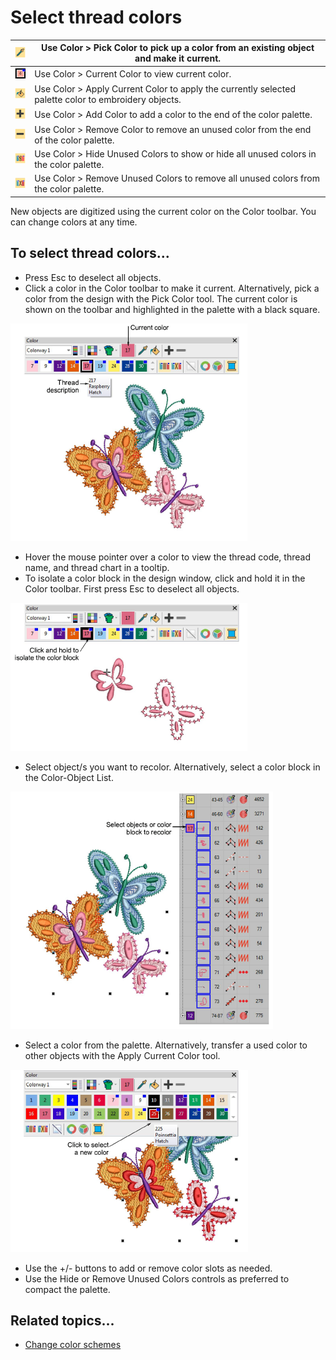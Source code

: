 # Select thread colors

| ![PickColor.png](assets/PickColor.png)                   | Use Color > Pick Color to pick up a color from an existing object and make it current.               |
| -------------------------------------------------------- | ---------------------------------------------------------------------------------------------------- |
| ![CurrentColor.png](assets/CurrentColor.png)             | Use Color > Current Color to view current color.                                                     |
| ![ApplyCurrentColor.png](assets/ApplyCurrentColor.png)   | Use Color > Apply Current Color to apply the currently selected palette color to embroidery objects. |
| ![AddColor.png](assets/AddColor.png)                     | Use Color > Add Color to add a color to the end of the color palette.                                |
| ![RemoveColor.png](assets/RemoveColor.png)               | Use Color > Remove Color to remove an unused color from the end of the color palette.                |
| ![HideUnusedColors.png](assets/HideUnusedColors.png)     | Use Color > Hide Unused Colors to show or hide all unused colors in the color palette.               |
| ![RemoveUnusedColors.png](assets/RemoveUnusedColors.png) | Use Color > Remove Unused Colors to remove all unused colors from the color palette.                 |

New objects are digitized using the current color on the Color toolbar. You can change colors at any time.

## To select thread colors...

- Press Esc to deselect all objects.
- Click a color in the Color toolbar to make it current. Alternatively, pick a color from the design with the Pick Color tool. The current color is shown on the toolbar and highlighted in the palette with a black square.

![ThreadColorChange1.png](assets/ThreadColorChange1.png)

- Hover the mouse pointer over a color to view the thread code, thread name, and thread chart in a tooltip.
- To isolate a color block in the design window, click and hold it in the Color toolbar. First press Esc to deselect all objects.

![ThreadColorChange1b.png](assets/ThreadColorChange1b.png)

- Select object/s you want to recolor. Alternatively, select a color block in the Color-Object List.

![ThreadColorChange2.png](assets/ThreadColorChange2.png)

- Select a color from the palette. Alternatively, transfer a used color to other objects with the Apply Current Color tool.

![ThreadColorChange2b.png](assets/ThreadColorChange2b.png)

- Use the +/- buttons to add or remove color slots as needed.
- Use the Hide or Remove Unused Colors controls as preferred to compact the palette.

## Related topics...

- [Change color schemes](../../Digitizing/colorways/Change_color_schemes)
